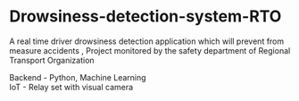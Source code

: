 # Drowsiness-detection-system-RTO
A real time driver drowsiness detection application which will prevent from measure accidents , Project monitored by the safety department of Regional Transport Organization<br>

Backend - Python, Machine Learning<br>
IoT - Relay set with visual camera 
